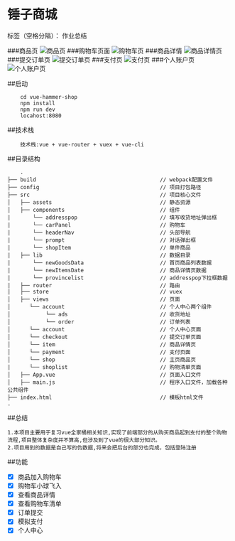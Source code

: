 ﻿# 锤子商城

标签（空格分隔）： 作业总结


###商品页
![商品页][1]
###购物车页面
![购物车页][2]
###商品详情
![商品详情页][3]
###提交订单页
![提交订单页][4]
###支付页
![支付页][5]
###个人账户页
![个人账户页][6]


  [1]: https://ws1.sinaimg.cn/large/e8323205gy1fphv327vnhg20y60jlnge.jpg
  [2]: https://ws1.sinaimg.cn/large/e8323205gy1fphv3lp6umg20y60jl12y.jpg
  [3]: https://ws1.sinaimg.cn/large/e8323205gy1fphv466e5ig20y60jlqh7.jpg
  [4]: https://ws1.sinaimg.cn/large/e8323205gy1fphv4x2oryg20y60jl1ky.jpg
  [5]: https://ws1.sinaimg.cn/large/e8323205gy1fphwk074gig20y60j0h3k.jpg
  [6]: https://ws1.sinaimg.cn/large/e8323205gy1fphv563qgdg20y60jl4l7.jpg
  
  
  
##启动
```
    cd vue-hammer-shop
    npm install 
    npm run dev
    locahost:8080
```

##技术栈
```
    技术栈:vue + vue-router + vuex + vue-cli
```
##目录结构
```
    .
├── build                                       // webpack配置文件
├── config                                      // 项目打包路径
├── src                                         // 项目核心文件
│   ├── assets                                  // 静态资源
│   ├── components                              // 组件
|       └── addresspop                          // 填写收货地址弹出框
|       └── carPanel                            // 购物车
|       └── headerNav                           // 头部导航
|       └── prompt                              // 对话弹出框
|       └── shopItem                            // 单件商品
|   ├── lib                                     // 数据目录
|       └── newGoodsData                        // 首页商品列表数据
|       └── newItemsDate                        // 商品详情页数据
|       └── provincelist                        // addresspop下拉框数据
|   ├── router                                  // 路由
|   ├── store                                   // vuex
│   ├── views                                   // 页面
│      └── account                              // 个人中心两个组件
│           └── ads                             // 收货地址
│           └── order                           // 订单列表
│      └── account                              // 个人中心页面
│      └── checkout                             // 提交订单页面
│      └── item                                 // 商品详情页
│      └── payment                              // 支付页面
│      └── shop                                 // 主页商品页
|      └── shoplist                             // 购物清单页面
│   ├── App.vue                                 // 页面入口文件
│   ├── main.js                                 // 程序入口文件，加载各种公共组件
├── index.html                                  // 模板html文件
.

```
##总结
```
1.本项目主要用于复习vue全家桶相关知识,实现了前端部分的从购买商品起到支付的整个购物流程,项目整体复杂度并不算高,但涉及到了vue的很大部分知识。
2.项目用到的数据是自己写的伪数据,将来会把后台的部分也完成，包括登陆注册
```
##功能
- [x] 商品加入购物车
- [x] 购物车小球飞入
- [x] 查看商品详情
- [x] 查看购物车清单
- [x] 订单提交
- [x] 模拟支付
- [x] 个人中心